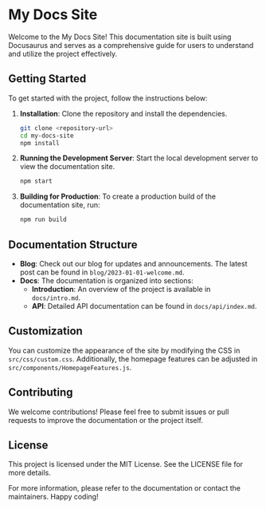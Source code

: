 # My Docs Site

Welcome to the My Docs Site! This documentation site is built using Docusaurus and serves as a comprehensive guide for users to understand and utilize the project effectively.

## Getting Started

To get started with the project, follow the instructions below:

1. **Installation**: Clone the repository and install the dependencies.
   ```bash
   git clone <repository-url>
   cd my-docs-site
   npm install
   ```

2. **Running the Development Server**: Start the local development server to view the documentation site.
   ```bash
   npm start
   ```

3. **Building for Production**: To create a production build of the documentation site, run:
   ```bash
   npm run build
   ```

## Documentation Structure

- **Blog**: Check out our blog for updates and announcements. The latest post can be found in `blog/2023-01-01-welcome.md`.
- **Docs**: The documentation is organized into sections:
  - **Introduction**: An overview of the project is available in `docs/intro.md`.
  - **API**: Detailed API documentation can be found in `docs/api/index.md`.

## Customization

You can customize the appearance of the site by modifying the CSS in `src/css/custom.css`. Additionally, the homepage features can be adjusted in `src/components/HomepageFeatures.js`.

## Contributing

We welcome contributions! Please feel free to submit issues or pull requests to improve the documentation or the project itself.

## License

This project is licensed under the MIT License. See the LICENSE file for more details.

For more information, please refer to the documentation or contact the maintainers. Happy coding!